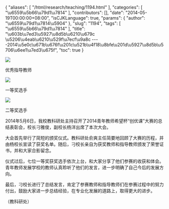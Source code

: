 {
    "aliases": [
        "/html/research/teaching/1194.html"
    ],
    "categories": [
        "\u6559\u5b66\u79d1\u7814"
    ],
    "contributors": [],
    "date": "2014-05-19T00:00:00+08:00",
    "isCJKLanguage": true,
    "params": {
        "author": "\u6559\u79d1\u7814\u5904"
    },
    "slug": "1194",
    "tags": [
        "\u6559\u5b66\u79d1\u7814"
    ],
    "title": "\u603b\u7ed3\u5927\u8d5b\u6210\u679c  \u5206\u4eab\u6210\u529f\u7ecf\u9a8c ----2014\u5e0c\u671b\u676f\u201c\u521b\u4f18\u8bfe\u201d\u5927\u8d5b\u5706\u6ee1\u7ed3\u675f",
    "toc": true
}

![](https://cdn.tfls.online/mirror/full/b80faad36876fb60e8e56ae254306d95c0d3d3e8.jpg)




优秀指导教师




![](https://cdn.tfls.online/mirror/full/88586882889ad91fa8ada06ca579156885c696e3.jpg)




一等奖选手




![](https://cdn.tfls.online/mirror/full/4ebb9b0c724fe8229400551156dc9f2e945ddde7.jpg)




二等奖选手









2014年5月6日，我校教科研处主持召开了2014青年教师希望杯“创优课”大赛的总结表彰会，校长刁雅俊，副校长杨洋出席了本次大会。




大会首先举行了简短的颁奖仪式。教科研处俞爽主任简要地回顾了大赛的历程，并由杨校长宣读了获奖名单。随后，刁校长亲自为获奖教师和指导教师颁发了荣誉证书，并和大家合影留念。




仪式过后，七位一等奖获奖选手依次上台，和大家分享了他们参赛的收获和体会。青年教师发展学校的教师认真聆听了他们的发言，进一步明确了自己今后的发展方向。




最后，刁校长进行了总结发言，肯定了参赛教师和指导教师们在参赛过程中的努力付出，鼓励大家进一步总结经验，在专业化发展的道路上，取得更大的进步。




（教科研处）





  



